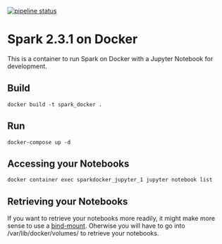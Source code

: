 [![pipeline status](https://gitlab.com/bryanzake/spark_docker/badges/master/pipeline.svg)](https://gitlab.com/bryanzake/spark_docker/commits/master)

# Spark 2.3.1 on Docker 
This is a container to run Spark on Docker with a Jupyter Notebook for development. 

## Build  
`docker build -t spark_docker .`
## Run  
`docker-compose up -d`
## Accessing your Notebooks
`docker container exec sparkdocker_jupyter_1 jupyter notebook list`

## Retrieving your Notebooks
If you want to retrieve your notebooks more readily, it might make more sense to use a [bind-mount](https://docs.docker.com/storage/bind-mounts/). Oherwise you will have to go into /var/lib/docker/volumes/ to retrieve your notebooks.
